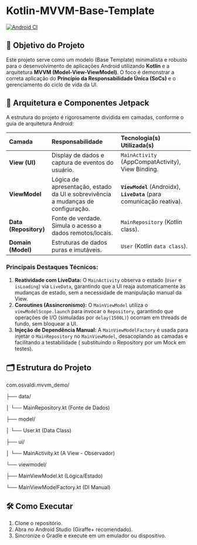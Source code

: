 # Kotlin-MVVM-Base-Template

[![Android CI](https://github.com/SeuUsuario/Kotlin-MVVM-Base-Template/actions/workflows/android.yml/badge.svg)](https://github.com/SeuUsuario/Kotlin-MVVM-Base-Template/actions/workflows/android.yml)

## 🎯 Objetivo do Projeto

Este projeto serve como um modelo (Base Template) minimalista e robusto para o desenvolvimento de
aplicações Android utilizando **Kotlin** e a arquitetura **MVVM (Model-View-ViewModel)**. O foco é
demonstrar a correta aplicação do **Princípio da Responsabilidade Única (SoCs)** e o gerenciamento
do ciclo de vida da UI.

## 🧱 Arquitetura e Componentes Jetpack

A estrutura do projeto é rigorosamente dividida em camadas, conforme o guia de arquitetura Android:

| Camada                | Responsabilidade                                                                 | Tecnologia(s) Utilizada(s)                                             |
|:----------------------|:---------------------------------------------------------------------------------|:-----------------------------------------------------------------------|
| **View (UI)**         | Display de dados e captura de eventos do usuário.                                | `MainActivity` (AppCompatActivity), View Binding.                      |
| **ViewModel**         | Lógica de apresentação, estado da UI e sobrevivência a mudanças de configuração. | **`ViewModel`** (Androidx), **`LiveData`** (para comunicação reativa). |
| **Data (Repository)** | Fonte de verdade. Simula o acesso a dados remotos/locais.                        | `MainRepository` (Kotlin class).                                       |
| **Domain (Model)**    | Estruturas de dados puras e imutáveis.                                           | `User` (Kotlin `data class`).                                          |

### Principais Destaques Técnicos:

1. **Reatividade com LiveData:** O `MainActivity` observa o estado (`User` e `isLoading`) via
   `LiveData`, garantindo que a UI reaja automaticamente às mudanças de estado, sem a necessidade de
   manipulação manual da View.
2. **Coroutines (Assincronismo):** O `MainViewModel` utiliza o `viewModelScope.launch` para invocar
   o `Repository`, garantindo que operações de I/O (simuladas por `delay(1500L)`) ocorram em threads
   de fundo, sem bloquear a UI.
3. **Injeção de Dependência Manual:** A `MainViewModelFactory` é usada para injetar o
   `MainRepository` no `MainViewModel`, desacoplando as camadas e facilitando a testabilidade (
   substituindo o Repository por um Mock em testes).

## 🗂️ Estrutura do Projeto

com.osvaldi.mvvm_demo/

├── data/

│ └── MainRepository.kt (Fonte de Dados)

├── model/

│ └── User.kt (Data Class)

├── ui/

│ └── MainActivity.kt (A View - Observador)

└── viewmodel/

├── MainViewModel.kt (Lógica/Estado)

└── MainViewModelFactory.kt (DI Manual)

## 🛠️ Como Executar

1. Clone o repositório.
2. Abra no Android Studio (Giraffe+ recomendado).
3. Sincronize o Gradle e execute em um emulador ou dispositivo.